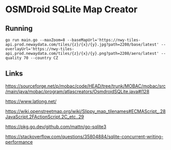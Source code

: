 # OSMDroid SQLite Map Creator

## Running
```
go run main.go --maxZoom=8 --baseMapUrl='https://nwy-tiles-api.prod.newaydata.com/tiles/{z}/{x}/{y}.jpg?path=2208/base/latest' --overlayUrl='https://nwy-tiles-api.prod.newaydata.com/tiles/{z}/{x}/{y}.png?path=2208/aero/latest' --quality 70 --country CZ
```

## Links
https://sourceforge.net/p/mobac/code/HEAD/tree/trunk/MOBAC/mobac/src/main/java/mobac/program/atlascreators/OsmdroidSQLite.java#l128

https://www.latlong.net/

https://wiki.openstreetmap.org/wiki/Slippy_map_tilenames#ECMAScript_.28JavaScript.2FActionScript.2C_etc..29

https://pkg.go.dev/github.com/mattn/go-sqlite3

https://stackoverflow.com/questions/35804884/sqlite-concurrent-writing-performance